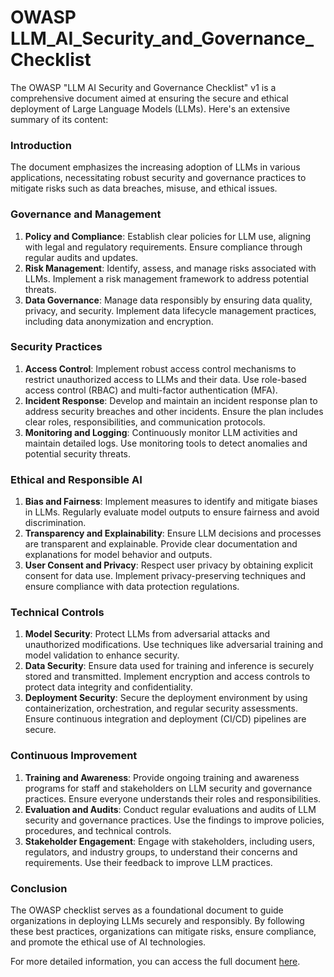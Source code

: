 # OWASP LLM_AI_Security_and_Governance_Checklist



The OWASP "LLM AI Security and Governance Checklist" v1 is a comprehensive document aimed at ensuring the secure and ethical deployment of Large Language Models (LLMs). Here's an extensive summary of its content:

### Introduction
The document emphasizes the increasing adoption of LLMs in various applications, necessitating robust security and governance practices to mitigate risks such as data breaches, misuse, and ethical issues.

### Governance and Management

1. **Policy and Compliance**: Establish clear policies for LLM use, aligning with legal and regulatory requirements. Ensure compliance through regular audits and updates.
2. **Risk Management**: Identify, assess, and manage risks associated with LLMs. Implement a risk management framework to address potential threats.
3. **Data Governance**: Manage data responsibly by ensuring data quality, privacy, and security. Implement data lifecycle management practices, including data anonymization and encryption.

### Security Practices

1. **Access Control**: Implement robust access control mechanisms to restrict unauthorized access to LLMs and their data. Use role-based access control (RBAC) and multi-factor authentication (MFA).
2. **Incident Response**: Develop and maintain an incident response plan to address security breaches and other incidents. Ensure the plan includes clear roles, responsibilities, and communication protocols.
3. **Monitoring and Logging**: Continuously monitor LLM activities and maintain detailed logs. Use monitoring tools to detect anomalies and potential security threats.

### Ethical and Responsible AI

1. **Bias and Fairness**: Implement measures to identify and mitigate biases in LLMs. Regularly evaluate model outputs to ensure fairness and avoid discrimination.
2. **Transparency and Explainability**: Ensure LLM decisions and processes are transparent and explainable. Provide clear documentation and explanations for model behavior and outputs.
3. **User Consent and Privacy**: Respect user privacy by obtaining explicit consent for data use. Implement privacy-preserving techniques and ensure compliance with data protection regulations.

### Technical Controls

1. **Model Security**: Protect LLMs from adversarial attacks and unauthorized modifications. Use techniques like adversarial training and model validation to enhance security.
2. **Data Security**: Ensure data used for training and inference is securely stored and transmitted. Implement encryption and access controls to protect data integrity and confidentiality.
3. **Deployment Security**: Secure the deployment environment by using containerization, orchestration, and regular security assessments. Ensure continuous integration and deployment (CI/CD) pipelines are secure.

### Continuous Improvement

1. **Training and Awareness**: Provide ongoing training and awareness programs for staff and stakeholders on LLM security and governance practices. Ensure everyone understands their roles and responsibilities.
2. **Evaluation and Audits**: Conduct regular evaluations and audits of LLM security and governance practices. Use the findings to improve policies, procedures, and technical controls.
3. **Stakeholder Engagement**: Engage with stakeholders, including users, regulators, and industry groups, to understand their concerns and requirements. Use their feedback to improve LLM practices.

### Conclusion

The OWASP checklist serves as a foundational document to guide organizations in deploying LLMs securely and responsibly. By following these best practices, organizations can mitigate risks, ensure compliance, and promote the ethical use of AI technologies.

For more detailed information, you can access the full document [here](https://owasp.org/www-project-top-10-for-large-language-model-applications/llm-top-10-governance-doc/LLM_AI_Security_and_Governance_Checklist-v1.pdf).